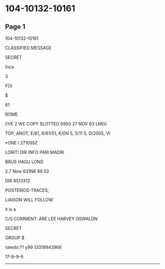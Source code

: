 # 104-10132-10161

## Page 1

104-10132-10161

CLASSIFIED MESSAGE

SECRET

Inca

3

FOI

$

61

ROME

I/VE 2 WE COPY SLOTTED 0950 27 NOV 63 LMG)

TOP, ANOT, E/61, 6/61/51, €/0N 5, 5/11 5, D/2005, VI

•ONE I 271055Z

LORIT! DIR INFO PARI MADRI

BRUS HAGU LOND

2.7 Now 631N6 88 02

DIR 8513312

POSTERIOD TRACES,

LIAISON WILL FOLLOW

it is a

C/S COMMENT: ARE LEE HARVEY OSWALDN

SECRET

GROUP $

ratedo:?? y99 13319943966

17-9-9-9

---

